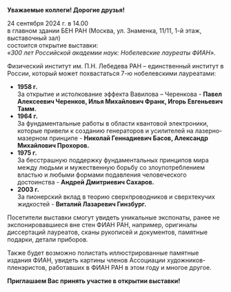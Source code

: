 **Уважаемые коллеги! Дорогие друзья!**

24 сентября 2024 г. в 14.00  
в главном здании БЕН РАН (Москва, ул. Знаменка, 11/11, 1-й этаж, выставочный зал)  
состоится открытие выставки:  
_«300 лет Российской академии наук: Нобелевские лауреаты ФИАН»._

Физический институт им. П.Н. Лебедева РАН – единственный институт в России, который может похвастаться 7-ю нобелевскими лауреатами:
*   **1958 г.**  
    За открытие и истолкование эффекта Вавилова – Черенкова - **Павел Алексеевич Черенков, Илья Михайлович Франк, Игорь Евгеньевич Тамм.**
*   **1964 г.**  
    За фундаментальные работы в области квантовой электроники, которые привели к созданию генераторов и усилителей на лазерно-мазерном принципе - **Николай Геннадиевич Басов, Александр Михайлович Прохоров.**
*   **1975 г.**  
    За бесстрашную поддержку фундаментальных принципов мира между людьми и мужественную борьбу со злоупотреблением властью и любыми формами подавления человеческого достоинства - **Андрей Дмитриевич Сахаров.**
*   **2003 г.**  
    За пионерский вклад в теорию сверхпроводников и сверхтекучих жидкостей - **Виталий Лазаревич Гинзбург.**

Посетители выставки смогут увидеть уникальные экспонаты, ранее не экспонировавшиеся вне стен ФИАН РАН, например, оригиналы диссертаций лауреатов, сканы рукописей и документов, памятные подарки, детали приборов.

Также будет возможно полистать иллюстрированные памятные издания ФИАН, увидеть картины членов Ассоциации художников-пленэристов, работавших в ФИАН РАН в этом году и многое другое.  

**Приглашаем Вас принять участие в открытии выставки!**
